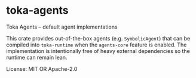 # toka-agents

Toka Agents – default agent implementations

This crate provides out-of-the-box agents (e.g. `SymbolicAgent`) that can be compiled
into `toka-runtime` when the `agents-core` feature is enabled.  The implementation is
intentionally free of heavy external dependencies so the runtime can remain lean.

License: MIT OR Apache-2.0
